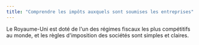 ```yaml
---
title: "Comprendre les impôts auxquels sont soumises les entreprises"
---
```



Le Royaume-Uni est doté de l'un des régimes fiscaux les plus compétitifs au monde, et les règles d'imposition des sociétés sont simples et claires.


